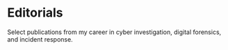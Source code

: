 # Editorials
Select publications from my career in cyber investigation, digital forensics, and incident response.
